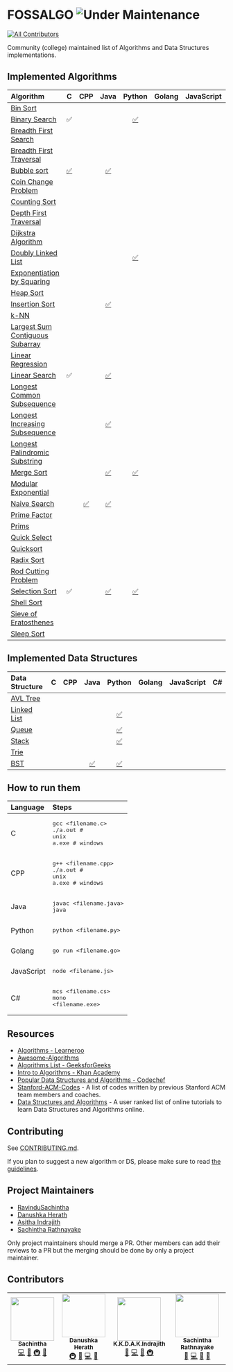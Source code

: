 # FOSSALGO ![Under Maintenance](https://img.shields.io/badge/Under%20Maintenance-Locked-red)
<!-- ALL-CONTRIBUTORS-BADGE:START - Do not remove or modify this section -->
[![All Contributors](https://img.shields.io/badge/all_contributors-4-orange.svg?style=flat-square)](#contributors-)
<!-- ALL-CONTRIBUTORS-BADGE:END -->

Community (college) maintained list of Algorithms and Data Structures implementations.

## Implemented Algorithms

| Algorithm                                                                                                           | C                                                   | CPP                                                     | Java                                                              | Python                                                             | Golang              | JavaScript          | C#                  |
| :---                                                                                                                | :---:                                               | :---:                                                   | :---:                                                             | :---:                                                              | :---:               | :---:               | :---:               |
| [Bin Sort](http://www.cdn.geeksforgeeks.org/bucket-sort-2/)                                                         |                                                     |                                                         |                                                                   |                                                                    |                     |                     |                     |
| [Binary Search](https://en.wikipedia.org/wiki/Binary_search_algorithm)                                              | :white_check_mark:                                  |                                                         |                                                                   | [:white_check_mark:](binary%20search/Binary%20search.py)           |                     |                     |                     |
| [Breadth First Search](https://en.wikipedia.org/wiki/Breadth-first_search)                                          |                                                     |                                                         |                                                                   |                                                                    |                     |                     |                     |
| [Breadth First Traversal](https://www.cs.bu.edu/teaching/c/tree/breadth-first/)                                     |                                                     |                                                         |                                                                   |                                                                    |                     |                     |                     |
| [Bubble sort](https://en.wikipedia.org/wiki/Breadth-first_search)                                                   | [:white_check_mark:](bubble%20sort/bubble%20sort.c) |                                                         | [:white_check_mark:](bubble%20sort/bubbleSort.java)               |                                                                    |                     |                     |                     |
| [Coin Change Problem](http://www.algorithmist.com/index.php/Coin_Change)                                            |                                                     |                                                         |                                                                   |                                                                    |                     |                     |                     |
| [Counting Sort](http://www.geeksforgeeks.org/counting-sort/)                                                        |                                                     |                                                         |                                                                   |                                                                    |                     |                     |                     |
| [Depth First Traversal](http://www.geeksforgeeks.org/depth-first-traversal-for-a-graph/)                            |                                                     |                                                         |                                                                   |                                                                    |                     |                     |                     |
| [Dijkstra Algorithm](https://en.wikipedia.org/wiki/Dijkstra's_algorithm)                                            |                                                     |                                                         |                                                                   |                                                                    |                     |                     |                     |
| [Doubly Linked List](https://en.wikipedia.org/wiki/Doubly_linked_list)                                              |                                                     |                                                         |                                                                   | [:white_check_mark:](doubly%20linked%20list/doubly_linked_list.py) |                     |                     |                     |
| [Exponentiation by Squaring](https://en.wikipedia.org/wiki/Exponentiation_by_squaring)                              |                                                     |                                                         |                                                                   |                                                                    |                     |                     |                     |
| [Heap Sort](https://en.wikipedia.org/wiki/Heapsort)                                                                 |                                                     |                                                         |                                                                   |                                                                    |                     |                     |                     |
| [Insertion Sort](https://en.wikipedia.org/wiki/Insertion_sort)                                                      |                                                     |                                                         | [:white_check_mark:](insertion%20sort/InsertionSort.java)         |                                                                    |                     |                     |                     |
| [k-NN](https://en.wikipedia.org/wiki/K-nearest_neighbors_algorithm)                                                 |                                                     |                                                         |                                                                   |                                                                    |                     |                     |                     |
| [Largest Sum Contiguous Subarray](http://www.geeksforgeeks.org/largest-sum-contiguous-subarray/)                    |                                                     |                                                         |                                                                   |                                                                    |                     |                     |                     |
| [Linear Regression](https://en.wikipedia.org/wiki/Linear_regression)                                                |                                                     |                                                         |                                                                   |                                                                    |                     |                     |                     |
| [Linear Search](https://en.wikipedia.org/wiki/Linear_search)                                                        | :white_check_mark:                                  |                                                         | [:white_check_mark:](linear%20search/linearSearch.java)           |                                                                    |                     |                     |                     |
| [Longest Common Subsequence](http://www.geeksforgeeks.org/dynamic-programming-set-4-longest-common-subsequence)     |                                                     |                                                         |                                                                   |                                                                    |                     |                     |                     |
| [Longest Increasing Subsequence](https://www.geeksforgeeks.org/longest-increasing-subsequence-dp-3/)                |                                                     |                                                         | [:white_check_mark:](longest%20increasing%20subsequence/Lis.java) |                                                                    |                     |                     |                     |
| [Longest Palindromic Substring](http://www.geeksforgeeks.org/longest-palindrome-substring-set-1/)                   |                                                     |                                                         |                                                                   |                                                                    |                     |                     |                     |
| [Merge Sort](https://www.khanacademy.org/computing/computer-science/algorithms/merge-sort/a/overview-of-merge-sort) |                                                     |                                                         | [:white_check_mark:](merge%20sort/MergeSort.java)                 | [:white_check_mark:](merge%20sort/mergesort.py)                    |                     |                     |                     |
| [Modular Exponential](http://www.geeksforgeeks.org/modular-exponentiation-power-in-modular-arithmetic/)             |                                                     |                                                         |                                                                   |                                                                    |                     |                     |                     |
| [Naive Search](https://en.wikipedia.org/wiki/Prime_factor)                                                          |                                                     | [:white_check_mark:](naive%20search/Naive%20search.cpp) | [:white_check_mark:](naive%20search/naive.java)                   |                                                                    |                     |                     |                     |
| [Prime Factor](https://en.wikipedia.org/wiki/Prime_factor)                                                          |                                                     |                                                         |                                                                   |                                                                    |                     |                     |                     |
| [Prims](https://en.wikipedia.org/wiki/Prim%27s_algorithm)                                                           |                                                     |                                                         |                                                                   |                                                                    |                     |                     |                     |
| [Quick Select](https://en.wikipedia.org/wiki/Quickselect)                                                           |                                                     |                                                         |                                                                   |                                                                    |                     |                     |                     |
| [Quicksort](https://en.wikipedia.org/wiki/Quicksort)                                                                |                                                     |                                                         |                                                                   |                                                                    |                     |                     |                     |
| [Radix Sort](http://www.geeksforgeeks.org/radix-sort/)                                                              |                                                     |                                                         |                                                                   |                                                                    |                     |                     |                     |
| [Rod Cutting Problem](http://www.geeksforgeeks.org/dynamic-programming-set-13-cutting-a-rod/)                       |                                                     |                                                         |                                                                   |                                                                    |                     |                     |                     |
| [Selection Sort](https://www.geeksforgeeks.org/selection-sort/)                                                     | :white_check_mark:                                  |                                                         | [:white_check_mark:](selection%20sort/SelectionSort.java)         | [:white_check_mark:](selection%20sort/selection%20sort.py)         |                     |                     |                     |
| [Shell Sort](https://en.wikipedia.org/wiki/Shellsort)                                                               |                                                     |                                                         |                                                                   |                                                                    |                     |                     |                     |
| [Sieve of Eratosthenes](https://en.wikipedia.org/wiki/Sieve_of_Eratosthenes)                                        |                                                     |                                                         |                                                                   |                                                                    |                     |                     |                     |
| [Sleep Sort](http://www.geeksforgeeks.org/sleep-sort-king-laziness-sorting-sleeping/)                               |                                                     |                                                         |                                                                   |                                                                    |                     |                     |                     |

## Implemented Data Structures

| Data Structure                                                    | C                  | CPP                | Java                                                  | Python                                                                 | Golang              | JavaScript          | C#                  |
| :---                                                              | :---:              | :---:              | :---:                                                 | :---:                                                                  | :---:               | :---:               | :---:               |
| [AVL Tree](http://www.geeksforgeeks.org/avl-tree-set-1-insertion) |                    |                    |                                                       |                                                                        |                     |                     |                     |
| [Linked List](https://en.wikipedia.org/wiki/Linked_list)          |                    |                    |                                                       | [:white_check_mark:](linked%20list/linked%20list.py)                   |                     |                     |                     |
| [Queue](https://en.wikipedia.org/wiki/Queue_(abstract_data_type)) |                    |                    |                                                       | [:white_check_mark:](queue/Queue.py)                                   |                     |                     |                     |
| [Stack](https://en.wikipedia.org/wiki/Stack_(abstract_data_type)) |                    |                    |                                                       | [:white_check_mark:](stack/stack.py)                                   |                     |                     |                     |
| [Trie](https://en.wikipedia.org/wiki/Trie)                        |                    |                    |                                                       |                                                                        |                     |                     |                     |
| [BST](https://en.wikipedia.org/wiki/Binary_search_tree)           |                    |                    | [:white_check_mark:](binary%20search%20tree/BST.java) | [:white_check_mark:](binary%20search%20tree/binary%20search%20tree.py) |                     |                     |                     |

## How to run them

| Language        | Steps                                                              |
| :---            | :---                                                               |
| C               | <pre>gcc <filename.c><br>./a.out  # unix<br>a.exe  # windows</pre> |
| CPP             | <pre>g++ <filename.cpp><br>./a.out # unix<br>a.exe # windows</pre> |
| Java            | <pre>javac <filename.java><br>java <filename></pre>                |
| Python          | <pre>python <filename.py></pre>                                    |
| Golang          | <pre>go run <filename.go></pre>                                    |
| JavaScript      | <pre>node <filename.js></pre>                                      |
| C#              | <pre>mcs <filename.cs><br/>mono <filename.exe></pre>               |

## Resources

  * [Algorithms - Learneroo](https://www.learneroo.com/subjects/8)
  * [Awesome-Algorithms](https://github.com/tayllan/awesome-algorithms)
  * [Algorithms List - GeeksforGeeks](http://www.geeksforgeeks.org/fundamentals-of-algorithms/)
  * [Intro to Algorithms - Khan Academy](https://www.khanacademy.org/computing/computer-science/algorithms)
  * [Popular Data Structures and Algorithms - Codechef](https://discuss.codechef.com/questions/48877/data-structures-and-algorithms)
  * [Stanford-ACM-Codes](https://github.com/jaehyunp/stanfordacm) - A list of codes written by previous Stanford ACM team members and coaches.
  * [Data Structures and Algorithms](https://hackr.io/tutorials/learn-data-structures-algorithms) - A user ranked list of online tutorials to learn Data Structures and Algorithms online. 

## Contributing

See [CONTRIBUTING.md](CONTRIBUTING.md).

If you plan to suggest a new algorithm or DS, please make sure to read [the guidelines](CONTRIBUTING.md#sa).

## Project Maintainers

  * [RavinduSachintha](https://github.com/RavinduSachintha)
  * [Danushka Herath](https://github.com/danushka96)
  * [Asitha Indrajith](https://github.com/AsithaIndrajith)
  * [Sachintha Rathnayake](https://github.com/Sacheerc)

Only project maintainers should merge a PR. Other members can add their reviews to a PR but the merging should be done by only a project maintainer.

## Contributors

<!-- ALL-CONTRIBUTORS-LIST:START - Do not remove or modify this section -->
<!-- prettier-ignore-start -->
<!-- markdownlint-disable -->
<table>
  <tr>
    <td align="center"><a href="https://github.com/RavinduSachintha"><img src="https://avatars3.githubusercontent.com/u/25032998?v=4?s=100" width="100px;" alt=""/><br /><sub><b>Sachintha</b></sub></a><br /><a href="https://github.com/FOSS-UCSC/FOSSALGO/commits?author=RavinduSachintha" title="Code">💻</a> <a href="https://github.com/FOSS-UCSC/FOSSALGO/commits?author=RavinduSachintha" title="Documentation">📖</a> <a href="#infra-RavinduSachintha" title="Infrastructure (Hosting, Build-Tools, etc)">🚇</a> <a href="https://github.com/FOSS-UCSC/FOSSALGO/pulls?q=is%3Apr+reviewed-by%3ARavinduSachintha" title="Reviewed Pull Requests">👀</a></td>
    <td align="center"><a href="https://danushka96.github.io/"><img src="https://avatars3.githubusercontent.com/u/12469768?v=4?s=100" width="100px;" alt=""/><br /><sub><b>Danushka Herath</b></sub></a><br /><a href="#infra-Danushka96" title="Infrastructure (Hosting, Build-Tools, etc)">🚇</a> <a href="#question-Danushka96" title="Answering Questions">💬</a> <a href="https://github.com/FOSS-UCSC/FOSSALGO/commits?author=Danushka96" title="Code">💻</a> <a href="#ideas-Danushka96" title="Ideas, Planning, & Feedback">🤔</a></td>
    <td align="center"><a href="http://ucsc.cmb.ac.lk/"><img src="https://avatars2.githubusercontent.com/u/25387297?v=4?s=100" width="100px;" alt=""/><br /><sub><b>K.K.D.A.K.Indrajith</b></sub></a><br /><a href="#question-AsithaIndrajith" title="Answering Questions">💬</a> <a href="https://github.com/FOSS-UCSC/FOSSALGO/commits?author=AsithaIndrajith" title="Code">💻</a> <a href="#design-AsithaIndrajith" title="Design">🎨</a> <a href="#infra-AsithaIndrajith" title="Infrastructure (Hosting, Build-Tools, etc)">🚇</a></td>
    <td align="center"><a href="https://github.com/Sacheerc"><img src="https://avatars1.githubusercontent.com/u/29378743?v=4?s=100" width="100px;" alt=""/><br /><sub><b>Sachintha  Rathnayake</b></sub></a><br /><a href="#question-Sacheerc" title="Answering Questions">💬</a> <a href="https://github.com/FOSS-UCSC/FOSSALGO/commits?author=Sacheerc" title="Code">💻</a> <a href="https://github.com/FOSS-UCSC/FOSSALGO/issues?q=author%3ASacheerc" title="Bug reports">🐛</a> <a href="https://github.com/FOSS-UCSC/FOSSALGO/pulls?q=is%3Apr+reviewed-by%3ASacheerc" title="Reviewed Pull Requests">👀</a></td>
  </tr>
</table>

<!-- markdownlint-restore -->
<!-- prettier-ignore-end -->

<!-- ALL-CONTRIBUTORS-LIST:END -->

